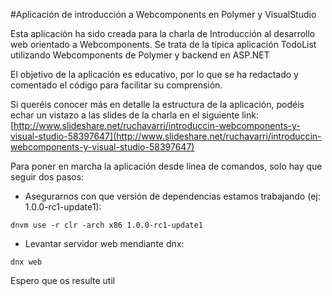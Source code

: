 #Aplicación de introducción a Webcomponents en Polymer y VisualStudio

Esta aplicación ha sido creada para la charla de Introducción al desarrollo web orientado a Webcomponents.
Se trata de la típica aplicación TodoList utilizando Webcomponents de Polymer y backend en ASP.NET

El objetivo de la aplicación es educativo, por lo que se ha redactado y comentado el código para facilitar su comprensión.

Si queréis conocer más en detalle la estructura de la aplicación, podéis echar un vistazo a las slides de la charla en el siguiente link:
[http://www.slideshare.net/ruchavarri/introduccin-webcomponents-y-visual-studio-58397647](http://www.slideshare.net/ruchavarri/introduccin-webcomponents-y-visual-studio-58397647)

Para poner en marcha la aplicación desde línea de comandos, solo hay que seguir dos pasos:

* Asegurarnos con que versión de dependencias estamos trabajando (ej: 1.0.0-rc1-update1):
```
dnvm use -r clr -arch x86 1.0.0-rc1-update1
```

* Levantar servidor web mendiante dnx:
```
dnx web
```

Espero que os resulte util
